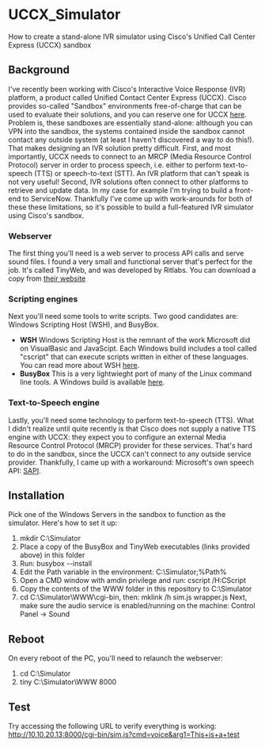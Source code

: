 # UCCX_Simulator
How to create a stand-alone IVR simulator using Cisco's Unified Call Center Express (UCCX) sandbox
## Background
I've recently been working with Cisco's Interactive Voice Response (IVR) platform, a product called Unified Contact Center Express (UCCX).  Cisco provides so-called "Sandbox" environments free-of-charge that can be used to evaluate their solutions, and you can reserve one for UCCX [here](https://developer.cisco.com/docs/sandbox/#!collaboration).  Problem is, these sandboxes are essentially stand-alone: although you can VPN into the sandbox, the systems contained inside the sandbox cannot contact any outside system (at least I haven't discovered a way to do this!).  That makes designing an IVR solution pretty difficult.  First, and most importantly, UCCX needs to connect to an MRCP (Media Resource Control Protocol) server in order to process speech, i.e. either to perform text-to-speech (TTS) or speech-to-text (STT).  An IVR platform that can't speak is not very useful!  Second, IVR solutions often connect to other platforms to retrieve and update data.  In my case for example I'm trying to build a front-end to ServiceNow.  Thankfully I've come up with work-arounds for both of these these limitations, so it's possible to build a full-featured IVR simulator using Cisco's sandbox.
### Webserver
The first thing you'll need is a web server to process API calls and serve sound files.  I found a very small and functional server that's perfect for the job.  It's called TinyWeb, and was developed by Ritlabs.  You can download a copy from [their website](https://www.ritlabs.com/en/products/tinyweb/) 
### Scripting engines
Next you'll need some tools to write scripts.  Two good candidates are: Windows Scripting Host (WSH), and BusyBox.
  - **WSH** Windows Scripting Host is the remnant of the work Microsoft did on VisualBasic and JavaScipt. Each Windows build includes a tool called "cscript" that can execute scripts written in either of these languages.  You can read more about WSH [here](https://docs.microsoft.com/en-us/previous-versions/tn-archive/ee156603(v=technet.10)).
  - **BusyBox** This is a very lightwieght port of many of the Linux command line tools.  A Windows build is available [here](https://frippery.org/busybox/).
### Text-to-Speech engine
Lastly, you'll need some technology to perform text-to-speech (TTS).  What I didn't realize until quite recently is that Cisco does not supply a native TTS engine with UCCX: they expect you to configure an external Media Resource Control Protocol (MRCP) provider for these services.  That's hard to do in the sandbox, since the UCCX can't connect to any outside service provider.  Thankfully, I came up with a workaround: Microsoft's own speech API: [SAPI](https://docs.microsoft.com/en-us/previous-versions/windows/desktop/ms723627(v=vs.85)). 
## Installation
Pick one of the Windows Servers in the sandbox to function as the simulator.  Here's how to set it up:  
1. mkdir C:\Simulator
2. Place a copy of the BusyBox and TinyWeb executables (links provided above) in this folder
3. Run: busybox --install
4. Edit the Path variable in the environment: C:\Simulator;%Path%
5. Open a CMD window with amdin privilege and run: cscript /H:CScript
6. Copy the contents of the WWW folder in this repository to C:\Simulator
7. cd C:\Simulator\WWW\cgi-bin, then: mklink /h sim.js wrapper.js
Next, make sure the audio service is enabled/running on the machine: Control Panel -> Sound
## Reboot
On every reboot of the PC, you'll need to relaunch the webserver:  
1. cd C:\Simulator
2. tiny C:\Simulator\WWW 8000
## Test
Try accessing the following URL to verify everything is working: http://10.10.20.13:8000/cgi-bin/sim.js?cmd=voice&arg1=This+is+a+test

